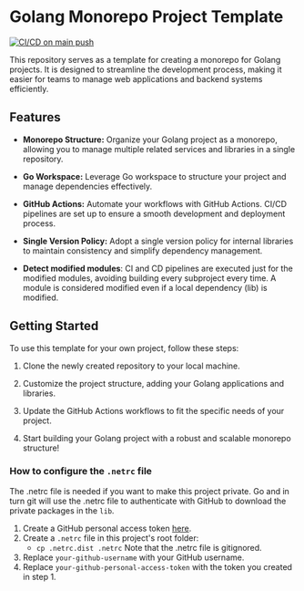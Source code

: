 # Golang Monorepo Project Template

[![CI/CD on main push](https://github.com/lorenzoranucci/golang-monorepo-project-template/actions/workflows/on-main-push-ci-cd.yml/badge.svg)](https://github.com/lorenzoranucci/golang-monorepo-project-template/actions/workflows/on-main-push-ci-cd.yml)

This repository serves as a template for creating a monorepo for Golang projects. It is designed to streamline the
development process, making it easier for teams to manage web applications and backend systems efficiently.

## Features

- **Monorepo Structure:** Organize your Golang project as a monorepo, allowing you to manage multiple related services
  and libraries in a single repository.

- **Go Workspace:** Leverage Go workspace to structure your project and manage dependencies effectively.

- **GitHub Actions:** Automate your workflows with GitHub Actions. CI/CD pipelines are set up to ensure a smooth
  development and deployment process.

- **Single Version Policy:** Adopt a single version policy for internal libraries to maintain consistency and simplify
  dependency management.

- **Detect modified modules**: CI and CD pipelines are executed just for the modified modules, avoiding building every subproject every time.
A module is considered modified even if a local dependency (lib) is modified.

## Getting Started

To use this template for your own project, follow these steps:

1. Clone the newly created repository to your local machine.

2. Customize the project structure, adding your Golang applications and libraries.

3. Update the GitHub Actions workflows to fit the specific needs of your project.

4. Start building your Golang project with a robust and scalable monorepo structure!

### How to configure the `.netrc` file

The .netrc file is needed if you want to make this project private.
Go and in turn git will use the .netrc file to authenticate with GitHub to download the private packages in the `lib`.

1. Create a GitHub personal access token [here](https://github.com/settings/tokens).
2. Create a `.netrc` file in this project's root folder:
    - `cp .netrc.dist .netrc`  Note that the .netrc file is gitignored.
3. Replace `your-github-username` with your GitHub username.
4. Replace `your-github-personal-access-token` with the token you created in step 1.
